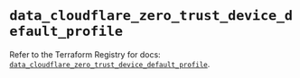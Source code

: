 # `data_cloudflare_zero_trust_device_default_profile`

Refer to the Terraform Registry for docs: [`data_cloudflare_zero_trust_device_default_profile`](https://registry.terraform.io/providers/cloudflare/cloudflare/5.6.0/docs/data-sources/zero_trust_device_default_profile).
